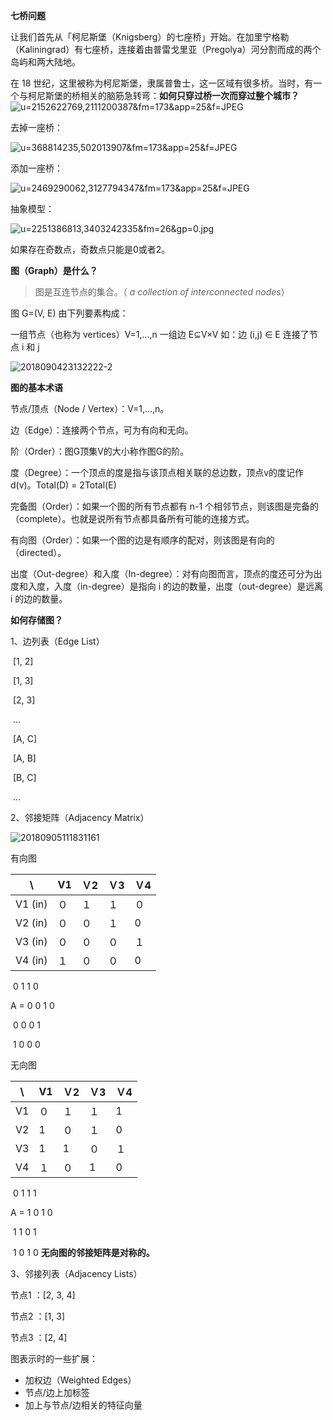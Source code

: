 

**七桥问题**

让我们首先从「柯尼斯堡（Knigsberg）的七座桥」开始。在加里宁格勒（Kaliningrad）有七座桥，连接着由普雷戈里亚（Pregolya）河分割而成的两个岛屿和两大陆地。

在 18 世纪，这里被称为柯尼斯堡，隶属普鲁士，这一区域有很多桥。当时，有一个与柯尼斯堡的桥相关的脑筋急转弯：**如何只穿过桥一次而穿过整个城市？**![u=2152622769,2111200387&fm=173&app=25&f=JPEG](/Users/luojilab/Downloads/u=2152622769,2111200387&fm=173&app=25&f=JPEG.jpeg)



去掉一座桥：



![u=368814235,502013907&fm=173&app=25&f=JPEG](/Users/luojilab/Downloads/u=368814235,502013907&fm=173&app=25&f=JPEG.jpeg)

添加一座桥：

![u=2469290062,3127794347&fm=173&app=25&f=JPEG](/Users/luojilab/Downloads/u=2469290062,3127794347&fm=173&app=25&f=JPEG.jpeg)



抽象模型：

![u=2251386813,3403242335&fm=26&gp=0.jpg](/Users/luojilab/Downloads/u=2251386813,3403242335&fm=26&gp=0.jpg.png)





如果存在奇数点，奇数点只能是0或者2。



**图（Graph）是什么？**

> 图是互连节点的集合。（ *a collection of interconnected nodes*）



图 G=(V, E) 由下列要素构成：

一组节点（也称为 vertices）V=1,…,n
一组边 E⊆V×V
如：边 (i,j) ∈ E 连接了节点 i 和 j

![2018090423132222-2](/Users/luojilab/Downloads/2018090423132222-2.png)



**图的基本术语**



节点/顶点（Node / Vertex）：V=1,…,n。

边（Edge）：连接两个节点，可为有向和无向。

阶（Order）：图G顶集V的大小称作图G的阶。

度（Degree）：一个顶点的度是指与该顶点相关联的总边数，顶点v的度记作d(v)。Total(D) = 2Total(E)

完备图（Order）：如果一个图的所有节点都有 n-1 个相邻节点，则该图是完备的（complete）。也就是说所有节点都具备所有可能的连接方式。

有向图（Order）：如果一个图的边是有顺序的配对，则该图是有向的（directed）。

出度（Out-degree）和入度（In-degree）：对有向图而言，顶点的度还可分为出度和入度，入度（in-degree）是指向 i 的边的数量，出度（out-degree）是远离 i 的边的数量。



**如何存储图？**

1、边列表（Edge List）

​			[1, 2]

​			[1, 3]

​			[2, 3]

​			...



​			[A, C]

​			[A, B]

​			[B, C]

​			...

2、邻接矩阵（Adjacency Matrix）



![20180905111831161](/Users/luojilab/Downloads/20180905111831161.png)

有向图

| \        | V1   | Ｖ2  | Ｖ3  | Ｖ4  |
| -------- | ---- | ---- | ---- | ---- |
| V1  (in) | ０   | １   | １   | ０   |
| V2  (in) | ０   | ０   | １   | 0    |
| V3  (in) | ０   | ０   | ０   | １   |
| V4  (in) | １   | ０   | ０   | 0    |



​		       0 1 1 0

A = 		 0 0 1 0

​		        0 0 0 1

​		        1 0 0 0



无向图

| \    | V1   | Ｖ2  | Ｖ3  | Ｖ4  |
| ---- | ---- | ---- | ---- | ---- |
| V1   | ０   | １   | １   | 1    |
| V2   | 1    | ０   | １   | 0    |
| V3   | 1    | 1    | ０   | １   |
| V4   | １   | ０   | 1    | 0    |



​		       0 1 1  1

A = 		 1 0 1 0

​		        1 1 0 1

​		        1 0 1 0                                                 **无向图的邻接矩阵是对称的。**



3、邻接列表（Adjacency Lists）



节点1 ：[2, 3, 4]

节点2 ：[1, 3]

节点3 ：[2, 4]





图表示时的一些扩展：

- 加权边（Weighted Edges）
- 节点/边上加标签
- 加上与节点/边相关的特征向量
